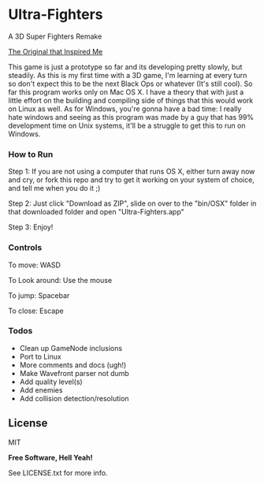 # Ultra-Fighters

A 3D Super Fighters Remake

[The Original that Inspired Me](http://www.twoplayergames.org/play/592-Super_Fighters.html)

This game is just a prototype so far and its developing pretty slowly, but steadily. As this is my first time with 
a 3D game, I'm learning at every turn so don't expect this to be the next Black Ops or whatever (It's still cool). 
So far this program works only on Mac OS X. I have a theory that with just a little effort on the building and 
compiling side of things that this would work on Linux as well. As for Windows, you're gonna have a bad time: I 
really hate windows and seeing as this program was made by a guy that has 99% development time on Unix systems, 
it'll be a struggle to get this to run on Windows.


### How to Run

Step 1: If you are not using a computer that runs OS X, either turn away now and cry, or fork this repo and try to 
get it working on your system of choice, and tell me when you do it ;)

Step 2: Just click "Download as ZIP", slide on over to the "bin/OSX" folder in that downloaded folder and open 
"Ultra-Fighters.app"

Step 3: Enjoy!


### Controls

To move: WASD

To Look around: Use the mouse

To jump: Spacebar

To close: Escape

### Todos
 - Clean up GameNode inclusions
 - Port to Linux
 - More comments and docs (ugh!)
 - Make Wavefront parser not dumb
 - Add quality level(s)
 - Add enemies
 - Add collision detection/resolution


License
----

MIT


**Free Software, Hell Yeah!**


See LICENSE.txt for more info.
